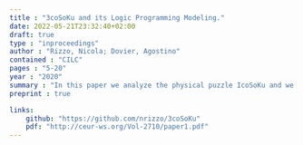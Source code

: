 ```yaml
---
title : "3coSoKu and its Logic Programming Modeling."
date: 2022-05-21T23:32:40+02:00
draft: true
type : "inproceedings"
author : "Rizzo, Nicola; Dovier, Agostino"
contained : "CILC"
pages : "5-20"
year : "2020"
summary : "In this paper we analyze the physical puzzle IcoSoKu and we propose its generalization called 3coSoKu. We prove the NP-completeness of the latter. Then we encode it both in the constraint programming language MiniZinc and in the logic programming paradigm of Answer Set Programming. We use our encodings to experimentally prove the conjecture that every initial state for IcoSoKu admits a solution."
preprint : true

links:
    github: "https://github.com/nrizzo/3coSoKu"
    pdf: "http://ceur-ws.org/Vol-2710/paper1.pdf"
---
```


